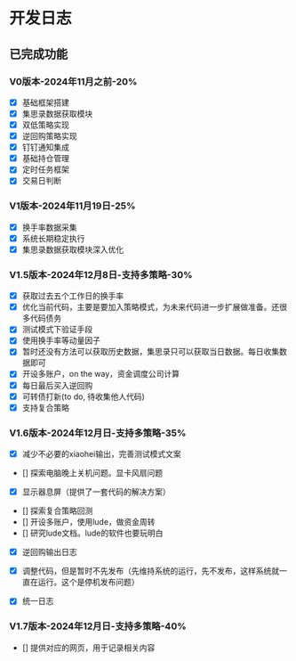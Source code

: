 # 开发日志

## 已完成功能

### V0版本-2024年11月之前-20%
- [x] 基础框架搭建
- [x] 集思录数据获取模块
- [x] 双低策略实现
- [x] 逆回购策略实现
- [x] 钉钉通知集成
- [x] 基础持仓管理
- [x] 定时任务框架
- [x] 交易日判断

### V1版本-2024年11月19日-25%
- [x] 换手率数据采集
- [x] 系统长期稳定执行
- [x] 集思录数据获取模块深入优化

### V1.5版本-2024年12月8日-支持多策略-30%
- [X] 获取过去五个工作日的换手率
- [X] 优化当前代码，主要是要加入策略模式，为未来代码进一步扩展做准备。还很多代码债务
- [X] 测试模式下验证手段
- [X] 使用换手率等动量因子
- [X] 暂时还没有方法可以获取历史数据，集思录只可以获取当日数据。每日收集数据即可
- [X] 开设多账户，on the way，资金调度公司计算
- [X] 每日最后买入逆回购
- [X] 可转债打新(to do, 待收集他人代码)
- [X] 支持复合策略

### V1.6版本-2024年12月日-支持多策略-35%
- [X] 减少不必要的xiaohei输出，完善测试模式文案
- [] 探索电脑晚上关机问题。显卡风扇问题
- [X] 显示器息屏（提供了一套代码的解决方案）
- [] 探索复合策略回测
- [] 开设多账户，使用lude，做资金周转
- [] 研究lude文档。lude的软件也要玩明白
- [X] 逆回购输出日志
- [X] 调整代码，但是暂时不先发布（先维持系统的运行，先不发布，这样系统就一直在运行。这个是停机发布问题）
- [X] 统一日志


### V1.7版本-2024年12月日-支持多策略-40%
- [] 提供对应的网页，用于记录相关内容